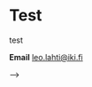 
# Test

test

<!--

<p></p>
  <!-- The icons here come from the external css links at _includes/head.html-->
  <a href="https://github.com/antagomir/"><i class="fa fa-lg fa-github"></i></a>
  <a href="https://twitter.com/antagomir"><i class="fa fa-lg fa-twitter"></i></a>
  <a href="https://antagomir.wordpress.com/"><i class="fa fa-lg fa-rss"></i></a>
  **Email** <a href="mailto:leo.lahti@iki.fi"><i class="fa fa-fw fa-envelope-o"></i>leo.lahti@iki.fi</a>  
<p></p>

-->
